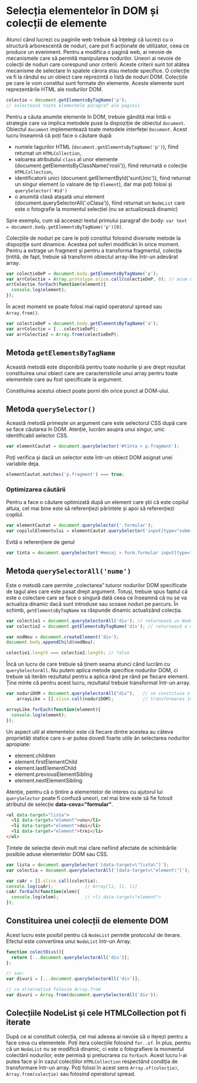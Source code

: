 # Selecția elementelor în DOM și colecții de elemente

Atunci când lucrezi cu paginile web trebuie să înțelegi că lucrezi cu o structură arborescentă de noduri, care pot fi acționate de utilizator, ceea ce produce un eveniment. Pentru a modifica o pagină web, ai nevoie de mecanismele care să permită manipularea nodurilor. Uneori ai nevoie de colecții de noduri care corespund unor criterii. Aceste criterii sunt tot atâtea mecanisme de selectare în spatele cărora stau metode specifice. O colecție va fi la rândul eu un obiect care reprezintă o listă de noduri DOM. Colecțiile pe care le vom constitui sunt formate din elemente. Aceste elemente sunt reprezentările HTML ale nodurilor DOM.

```javascript
colectie = document.getElementsByTagName('p');
// selectează toate elementele paragraf ale paginii
```

Pentru a căuta anumite elemente în DOM, trebuie gândită mai întâi o strategie care va implica metodele puse la dispoziție de obiectul `document`. Obiectul `document` implementează toate metodele interfeței `Document`. Acest lucru înseamnă că poți face o căutare după:

-   numele tagurilor HTML (`document.getElementsByTagName('p')`), fiind returnat un `HTMLCollection`,
-   valoarea atributului `class` al unor elemente (document.getElementsByClassName('rosii')), fiind returnată o colecție `HTMLCollection`,
-   identificatorii unici (document.getElementById('suntUnic')), fiind returnat un singur element (o valoare de tip `Element`), dar mai poți folosi și `querySelector('#id')`
-   o anumită clasă atașată unui element (document.querySelectorAll('.oClasa')), fiind returnat un `NodeList` care este o fotografie la momentul selecției (nu se actualizează dinamic)

Spre exemplu, cum să accesezi textul primului paragraf din body: `var text = document.body.getElementsByTagName('p')[0]`.

Colecțiile de noduri pe care le poți constitui folosind diversele metode la dispoziție sunt dinamice. Acestea pot suferi modificări în orice moment. Pentru a extrage un fragment și pentru a transforma fragmentul, colecția țintită, de fapt, trebuie să transformi obiectul array-like într-un adevărat array.

```javascript
var colectieDeP = document.body.getElementsByTagName('p');
var arrColectie = Array.prototype.slice.call(colectieDeP, 0); // acum un array!
arrColectie.forEach(function(element){
  console.log(element);
});
```

În acest moment se poate folosi mai rapid operatorul spread sau `Array.from()`.

```javascript
var colectieDeP = document.body.getElementsByTagName('a');
var arrColectie = [...colectieDeP];
var arrColectie2 = Array.from(colectieDeP);
```

## Metoda `getElementsByTagName`

Această metodă este disponibilă pentru toate nodurile și are drept rezultat constituirea unui obiect care are caracteristicile unui array pentru toate elementele care au fost specificate la argument.

Constituirea acestui obiect poate porni din orice punct al DOM-ului.

## Metoda `querySelector()`

Această metodă primește un argument care este selectorul CSS după care se face căutarea în DOM. Atenție, lucrăm asupra unui singur, unic identificabil selector CSS.

```javascript
var elementCautat = document.querySelector('#tinta > p.fragment');
```

Poți verifica și dacă un selector este într-un obiect DOM asignat unei variabile deja.

```javascript
elementCautat.matches('p.fragment') === true;
```

### Optimizarea căutării

Pentru a face o căutare optimizată după un element care știi că este copilul altuia, cel mai bine este să referențiezi părintele și apoi să referențiezi copilul.

```javascript
var elementCautat = document.querySelector('.formular');
var copilulElementului = elementCautat.querySelector('input[type="submit"]');
```

Evită o referențiere de genul

```javascript
var tinta = document.querySelector('#mesaj > form.formular input[type="submit"]');
```

## Metoda `querySelectorAll('nume')`

Este o metodă care permite „colectarea” tuturor nodurilor DOM specificate de tagul ales care este pasat drept argument. Totuși, trebuie spus faptul că este o colectare care se face o singură dată ceea ce înseamnă că nu se va actualiza dinamic dacă sunt introduse sau scoase noduri pe parcurs. În schimb, `getElementsByTagName` va răspunde dinamic actualizând colecția.

```javascript
var colectie1 = document.querySelectorAll('div'); // returnează un NodeList
var colectie2 = document.getElementsByTagName('div'); // returnează o colecție HTMLCollection

var nodNou = document.createElement('div');
document.body.appendChild(nodNou);

colectie1.length === colectie2.length; // false
```

Încă un lucru de care trebuie să ținem seama atunci când lucrăm cu `querySelectorAll`. Nu putem aplica metode specifice nodurilor DOM, ci trebuie să iterăm rezultatul pentru a aplica rând pe rând pe fiecare element. Ține minte că pentru acest lucru, rezultatul trebuie transformat într-un array.

```javascript
var noduriDOM = document.querySelectorAll("div"),   // se constituie o colecție array-like (NodeList)
    arrayLike = [].slice.call(noduriDOM);           // transformarea într-un array-like

arrayLike.forEach(function(element){
  console.log(element);
});
```

Un aspect util al elementelor este că fiecare dintre acestea au câteva proprietăți statice care s-ar putea dovedi foarte utile ăn selectarea nodurilor apropiate:

-   element.children
-   element.firstElementChild
-   element.lastElementChild
-   element.previousElementSibling
-   element.nextElementSibling

Atenție, pentru că o țintire a elementelor de interes cu ajutorul lui `querySelector` poate fi confuză uneori, cel mai bine este să fie folosit atributul de selecție **data-ceva="formular"**.

```html
<ul data-target="lista">
  <li data-target="element">unu</li>
  <li data-target="element">doi</li>
  <li data-target="element">trei</li>
</ul>
```

Țintele de selecție devin mult mai clare nefiind afectate de schimbările posibile aduse elementelor DOM sau CSS.

```javascript
var lista = document.querySelector('[data-target=\"lista\"]');
var colectia = document.querySelectorAll('[data-target=\"element\"]');

var caAr = [].slice.call(colectia);
console.log(caAr);            // Array[li, li, li]
caAr.forEach(function(elem){
  console.log(elem);          // <li data-target="element">
});
```

## Constituirea unei colecții de elemente DOM

Acest lucru este posibil pentru că `NodeList` permite protocolul de iterare. Efectul este convertirea unui `NodeList` într-un Array.

```javascript
function colectDivs(){
  return [...document.querySelectorAll('div')];
};

// sau:
var divuri = [...document.querySelectorAll('div')];

// ca alternativă folosim Array.from
var divuri = Array.from(document.querySelectorAll('div'));
```

## Colecțiile NodeList și cele HTMLCollection pot fi iterate

După ce ai constituit colecția, cel mai adesea ai nevoie să o iterezi pentru a face ceva cu elementele. Poți itera colecțiile folosind `for..of`.
În plus, pentru că un `NodeList` nu se modifică dinamic, ci este o fotografiere la momentul colectării nodurilor, este permisă și prelucrarea cu `forEach`. Acest lucru l-ai putea face și în cazul colecțiilor `HTMLCollection` respectând condiția de transformare într-un array. Poți folosi în acest sens `Array.of(colecție)`, `Array.from(colecție)` sau folosind operatorul spread.
